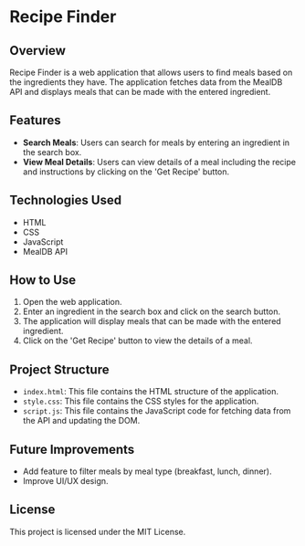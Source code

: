 # Recipe Finder

## Overview
Recipe Finder is a web application that allows users to find meals based on the ingredients they have. The application fetches data from the MealDB API and displays meals that can be made with the entered ingredient.

## Features
- **Search Meals**: Users can search for meals by entering an ingredient in the search box.
- **View Meal Details**: Users can view details of a meal including the recipe and instructions by clicking on the 'Get Recipe' button.

## Technologies Used
- HTML
- CSS
- JavaScript
- MealDB API

## How to Use
1. Open the web application.
2. Enter an ingredient in the search box and click on the search button.
3. The application will display meals that can be made with the entered ingredient.
4. Click on the 'Get Recipe' button to view the details of a meal.

## Project Structure
- `index.html`: This file contains the HTML structure of the application.
- `style.css`: This file contains the CSS styles for the application.
- `script.js`: This file contains the JavaScript code for fetching data from the API and updating the DOM.

## Future Improvements
- Add feature to filter meals by meal type (breakfast, lunch, dinner).
- Improve UI/UX design.

## License
This project is licensed under the MIT License.
